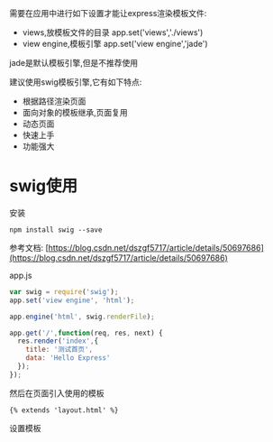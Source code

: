 需要在应用中进行如下设置才能让express渲染模板文件:
* views,放模板文件的目录 app.set('views','./views')
* view engine,模板引擎 app.set('view engine','jade')

jade是默认模板引擎,但是不推荐使用

建议使用swig模板引擎,它有如下特点:
* 根据路径渲染页面
* 面向对象的模板继承,页面复用
* 动态页面
* 快速上手
* 功能强大

# swig使用

安装
```
npm install swig --save
```

参考文档:
[https://blog.csdn.net/dszgf5717/article/details/50697686](https://blog.csdn.net/dszgf5717/article/details/50697686)

app.js
```JavaScript
var swig = require('swig');
app.set('view engine', 'html');

app.engine('html', swig.renderFile);

app.get('/',function(req, res, next) {
  res.render('index',{
    title: '测试首页',
    data: 'Hello Express'
  });
});
```
然后在页面引入使用的模板
```
{% extends 'layout.html' %}
```
设置模板